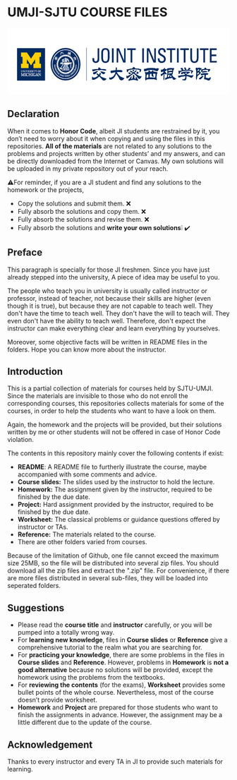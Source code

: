 # UMJI-SJTU COURSE FILES

<div><img src="https://github.com/no-code-comments/SJTU-UMJI-Course-Files/raw/master/logo/ji_logo.png" alt="ji_logo" width="600" height="150" /></div>

## Declaration

When it comes to **Honor Code**, albeit JI students are restrained by it, you don’t need to worry about it when copying and using the files in this repositories. **All of the materials** are not related to any solutions to the problems and projects written by other students’ and my answers, and can be directly downloaded from the Internet or Canvas. My own solutions will be uploaded in my private repository out of your reach.

:warning:For reminder, if you are a JI student and find any solutions to the homework or the projects,

- Copy the solutions and submit them. :x:
- Fully absorb the solutions and copy them. :x:
- Fully absorb the solutions and revise them. :x:
- Fully absorb the solutions and **write your own solutions**:grey_exclamation: :heavy_check_mark:

## Preface

This paragraph is specially for those JI freshmen. Since you have just already stepped into the university, A piece of idea may be useful to you.

The people who teach you in university is usually called instructor or professor, instead of teacher, not because their skills are higher (even though it is true), but because they are not capable to teach well. They don't have the time to teach well. They don't have the will to teach will. They even don't have the ability to teach well. Therefore, don't expect the instructor can make everything clear and learn everything by yourselves.

Moreover, some objective facts will be written in README files in the folders. Hope you can know more about the instructor.

## Introduction

This is a partial collection of materials for courses held by SJTU-UMJI. Since the materials are invisible to those who do not enroll the corresponding courses, this repositories collects materials for some of the courses, in order to help the students who want to have a look on them.

Again, the homework and the projects will be provided, but their solutions written by me or other students will not be offered in case of Honor Code violation. 

The contents in this repository mainly cover the following contents if exist:

- **README**: A README file to furtherly illustrate the course, maybe accompanied with some comments and advice.
- **Course slides:** The slides used by the instructor to hold the lecture. 
- **Homework:** The assignment given by the instructor, required to be finished by the due date.
- **Project:** Hard assignment provided by the instructor, required to be finished by the due date.
- **Worksheet:** The classical problems or guidance questions offered by instructor or TAs. 
- **Reference:** The materials related to the course.
- There are other folders varied from courses.

Because of the limitation of Github, one file cannot exceed the maximum size 25MB, so the file will be distributed into several zip files. You should download all the zip files and extract the ".zip" file. For convenience, if there are more files distributed in several sub-files, they will be loaded into seperated folders.

## Suggestions

- Please read the **course title** and **instructor** carefully, or you will be pumped into a totally wrong way.
- For **learning new knowledge**, files in **Course slides** or **Reference** give a comprehensive tutorial to the realm what you are searching for. 
- For **practicing your knowledge**, there are some problems in the files in **Course slides** and **Reference**. However, problems in **Homework** is **not a good alternative** because no solutions will be provided, except the homework using the problems from the textbooks.
- For **reviewing the contents** (for the exams), **Worksheet** provides some bullet points of the whole course. Nevertheless, most of the course doesn’t provide worksheet.
- **Homework** and **Project** are prepared for those students who want to finish the assignments in advance. However, the assignment may be a little different due to the update of the course.

## Acknowledgement

Thanks to every instructor and every TA in JI to provide such materials for learning. 
